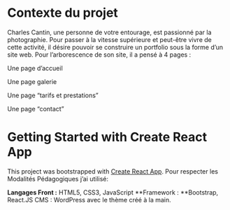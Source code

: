 # Contexte du projet

Charles Cantin, une personne de votre entourage, est passionné par la photographie.
Pour passer à la vitesse supérieure et peut-être vivre de cette activité, il désire pouvoir se construire un
portfolio sous la forme d’un site web. 
Pour l’arborescence de son site, il a pensé à 4 pages :

Une page d’accueil

Une page galerie

Une page “tarifs et prestations” 

Une page “contact” 


# Getting Started with Create React App

This project was bootstrapped with [Create React App](https://github.com/facebook/create-react-app).
Pour respecter les Modalités Pédagogiques j’ai utilisé:

**Langages Front :** HTML5, CSS3, JavaScript
**Framework : **Bootstrap, React.JS
CMS :
WordPress avec le thème créé à la main.

